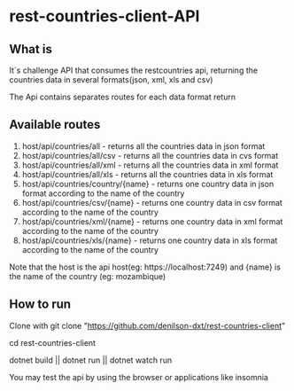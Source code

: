 # rest-countries-client-API
## What is
It`s challenge API that consumes the restcountries api, returning the countries data in several formats(json, xml, xls and csv)

The Api contains separates routes for each data format return

## Available routes

1. host/api/countries/all - returns all the countries data in json format
2. host/api/countries/all/csv - returns all the countries data in cvs format
3. host/api/countries/all/xml - returns all the countries data in xml format
4. host/api/countries/all/xls - returns all the countries data in xls format
5. host/api/countries/country/{name} - returns one country data in json format according to the name of the country
6. host/api/countries/csv/{name} - returns one country data in csv format according to the name of the country
7. host/api/countries/xml/{name} - returns one country data in xml format according to the name of the country
8. host/api/countries/xls/{name} - returns one country data in xls format according to the name of the country

Note that the host is the api host(eg: https://localhost:7249) and {name} is the name of the country (eg: mozambique)

## How to run
Clone with git clone "https://github.com/denilson-dxt/rest-countries-client"

cd  rest-countries-client

dotnet build || dotnet run || dotnet watch run

You may test the api by using the browser or applications like insomnia

